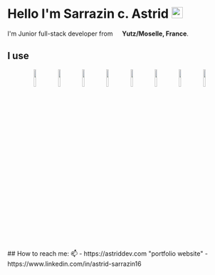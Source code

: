# Hello I'm **Sarrazin c. Astrid** <img src="https://media.giphy.com/media/hvRJCLFzcasrR4ia7z/giphy.gif" width="25px">
 I'm Junior full-stack developer from <img src="https://cdn-icons-png.flaticon.com/512/197/197560.png" width="13"/> <b>Yutz/Moselle, France</b>.

## I use
<p align="center">
  <img align="center" width="10%"  src="https://img.shields.io/badge/html5-%23E34F26.svg?style=for-the-badge&logo=html5&logoColor=white" />
  <img align="center" width="10%"  src="https://img.shields.io/badge/css3-%231572B6.svg?style=for-the-badge&logo=css3&logoColor=white" />
  <img align="center" width="10%"  src="https://img.shields.io/badge/php-%23777BB4.svg?style=for-the-badge&logo=php&logoColor=white"  />
  <img align="center" width="10%"  src="https://img.shields.io/badge/bootstrap-%23563D7C.svg?style=for-the-badge&logo=bootstrap&logoColor=white" />
  <img align="center" width="10%"  src="https://img.shields.io/badge/javascript-%23323330.svg?style=for-the-badge&logo=javascript&logoColor=%23F7DF1E" />
  <img align="center" width="10%"  src="https://img.shields.io/badge/jquery-%230769AD.svg?style=for-the-badge&logo=jquery&logoColor=white" />
  <img align="center" width="10%"  src="https://img.shields.io/badge/mysql-%2300f.svg?style=for-the-badge&logo=mysql&logoColor=white" />
  <img align="center" width="10%"  src="https://img.shields.io/badge/Adobe%20XD-470137?style=for-the-badge&logo=Adobe%20XD&logoColor=#FF61F6" />
 </P> 
 ## How to reach me: 📫 
- https://astriddev.com "portfolio website"
- https://www.linkedin.com/in/astrid-sarrazin16
 
